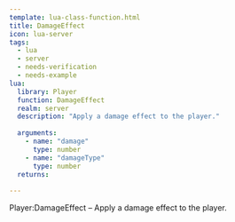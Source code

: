 ```yaml
---
template: lua-class-function.html
title: DamageEffect
icon: lua-server
tags:
  - lua
  - server
  - needs-verification
  - needs-example
lua:
  library: Player
  function: DamageEffect
  realm: server
  description: "Apply a damage effect to the player."
  
  arguments:
    - name: "damage"
      type: number
    - name: "damageType"
      type: number
  returns:
    
---
```


<div class="lua__search__keywords">
Player:DamageEffect &#x2013; Apply a damage effect to the player.
</div>
